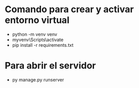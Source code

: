 # Comando para crear y activar entorno virtual

- python -m venv venv
- myvenv\Scripts\activate
- pip install -r requirements.txt

# Para abrir el servidor

- py manage.py runserver
